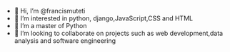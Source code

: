 - 👋 Hi, I’m @francismuteti
- 👀 I’m interested in python, django,JavaScript,CSS and HTML
- 🌱 I’m a master of Python
- 💞️ I’m looking to collaborate on projects such as web development,data analysis and software engineering


<!---
francismuteti/francismuteti is a ✨ special ✨ repository because its `README.md` (this file) appears on your GitHub profile.
You can click the Preview link to take a look at your changes.
--->
